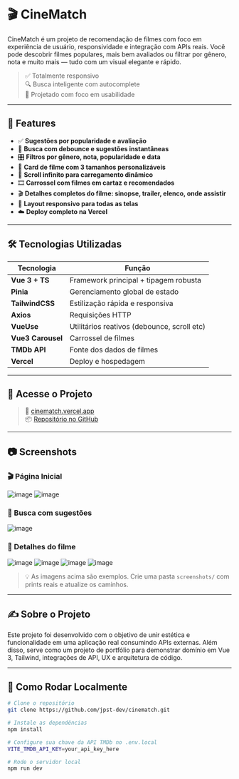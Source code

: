 # 🎬 CineMatch

CineMatch é um projeto de recomendação de filmes com foco em experiência de usuário, responsividade e integração com APIs reais. Você pode descobrir filmes populares, mais bem avaliados ou filtrar por gênero, nota e muito mais — tudo com um visual elegante e rápido.

> ✅ Totalmente responsivo  
> 🔍 Busca inteligente com autocomplete  
> 🧠 Projetado com foco em usabilidade

---

## 🌟 Features

- ✅ **Sugestões por popularidade e avaliação**
- 🔎 **Busca com debounce e sugestões instantâneas**
- 🎛️ **Filtros por gênero, nota, popularidade e data**
- 🧩 **Card de filme com 3 tamanhos personalizáveis**
- 🧠 **Scroll infinito para carregamento dinâmico**
- 🎞️ **Carrossel com filmes em cartaz e recomendados**
- 🎬 **Detalhes completos do filme: sinopse, trailer, elenco, onde assistir**
- 📱 **Layout responsivo para todas as telas**
- ☁️ **Deploy completo na Vercel**

---

## 🛠️ Tecnologias Utilizadas

| Tecnologia        | Função                                      |
| ----------------- | ------------------------------------------- |
| **Vue 3 + TS**    | Framework principal + tipagem robusta       |
| **Pinia**         | Gerenciamento global de estado              |
| **TailwindCSS**   | Estilização rápida e responsiva             |
| **Axios**         | Requisições HTTP                            |
| **VueUse**        | Utilitários reativos (debounce, scroll etc) |
| **Vue3 Carousel** | Carrossel de filmes                         |
| **TMDb API**      | Fonte dos dados de filmes                   |
| **Vercel**        | Deploy e hospedagem                         |

---

## 🚀 Acesse o Projeto

> 🔗 [cinematch.vercel.app](https://cinematch-rho.vercel.app/)  
> 📦 [Repositório no GitHub](https://github.com/jpst-dev/cinematch)

---

## 📷 Screenshots

### 🎬 Página Inicial
![image](https://github.com/user-attachments/assets/1dcf7790-2af5-4d5e-a8c2-986e98e71a02)
![image](https://github.com/user-attachments/assets/527626ca-4d03-4a2e-8ad0-e8f4c2b8bbe6)


### 🔎 Busca com sugestões

![image](https://github.com/user-attachments/assets/22490088-f67f-4b1e-89b9-ad1be09bc83c)


### 🎥 Detalhes do filme

![image](https://github.com/user-attachments/assets/46ae3524-fc94-4429-b7a1-3082f5bcef1d)
![image](https://github.com/user-attachments/assets/3ff40fc9-efd7-454f-a282-f5bcf78e0c9a)
![image](https://github.com/user-attachments/assets/c560b4ce-12a8-4316-81f2-1fb36250a099)
![image](https://github.com/user-attachments/assets/0b2feeda-f676-429e-8c1e-fe7553d388e3)





> 💡 As imagens acima são exemplos. Crie uma pasta `screenshots/` com prints reais e atualize os caminhos.

---

## ✍️ Sobre o Projeto

Este projeto foi desenvolvido com o objetivo de unir estética e funcionalidade em uma aplicação real consumindo APIs externas. Além disso, serve como um projeto de portfólio para demonstrar domínio em Vue 3, Tailwind, integrações de API, UX e arquitetura de código.

---

## 📌 Como Rodar Localmente

```bash
# Clone o repositório
git clone https://github.com/jpst-dev/cinematch.git

# Instale as dependências
npm install

# Configure sua chave da API TMDb no .env.local
VITE_TMDB_API_KEY=your_api_key_here

# Rode o servidor local
npm run dev
```
